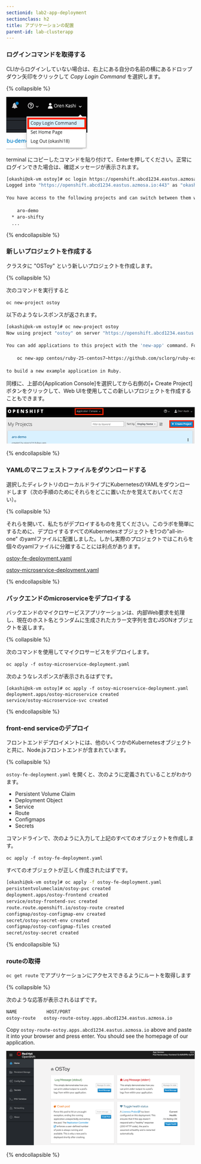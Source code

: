 ```yaml
---
sectionid: lab2-app-deployment
sectionclass: h2
title: アプリケーションの配置
parent-id: lab-clusterapp
---
```


### ログインコマンドを取得する

CLIからログインしていない場合は、右上にある自分の名前の横にあるドロップダウン矢印をクリックして *Copy Login Command* を選択します。

{% collapsible %}

![CLI Login](/media/managedlab/7-ostoy-login.png)

terminal にコピーしたコマンドを貼り付けて、Enterを押してください。正常にログインできた場合は、確認メッセージが表示されます。

```sh
[okashi@ok-vm ostoy]# oc login https://openshift.abcd1234.eastus.azmosa.io --token=hUXXXXXX
Logged into "https://openshift.abcd1234.eastus.azmosa.io:443" as "okashi" using the token provided.

You have access to the following projects and can switch between them with 'oc project <projectname>':

    aro-demo
  * aro-shifty
  ...
```

{% endcollapsible %}

### 新しいプロジェクトを作成する

クラスタに "OSToy" という新しいプロジェクトを作成します。

{% collapsible %}

次のコマンドを実行すると

`oc new-project ostoy`

以下のようなレスポンスが返されます。

```sh
[okashi@ok-vm ostoy]# oc new-project ostoy
Now using project "ostoy" on server "https://openshift.abcd1234.eastus.azmosa.io:443".

You can add applications to this project with the 'new-app' command. For example, try:

    oc new-app centos/ruby-25-centos7~https://github.com/sclorg/ruby-ex.git

to build a new example application in Ruby.
```

同様に、上部の[Application Console]を選択してから右側の[+ Create Project]ボタンをクリックして、Web UIを使用してこの新しいプロジェクトを作成することもできます。

![UI Create Project](/media/managedlab/6-ostoy-newproj.png)

{% endcollapsible %}

### YAMLのマニフェストファイルをダウンロードする

選択したディレクトリのローカルドライブにKubernetesのYAMLをダウンロードします（次の手順のためにそれらをどこに置いたかを覚えておいてください）。

{% collapsible %}

それらを開いて、私たちがデプロイするものを見てください。このラボを簡単にするために、デプロイするすべてのKubernetesオブジェクトを1つの"all-in-one" のyamlファイルに配置しました。しかし実際のプロジェクトではこれらを個々のyamlファイルに分離することには利点があります。

[ostoy-fe-deployment.yaml](/yaml/ostoy-fe-deployment.yaml)

[ostoy-microservice-deployment.yaml](/yaml/ostoy-microservice-deployment.yaml)

{% endcollapsible %}

### バックエンドのmicroserviceをデプロイする

バックエンドのマイクロサービスアプリケーションは、内部Web要求を処理し、現在のホスト名とランダムに生成されたカラー文字列を含むJSONオブジェクトを返します。

{% collapsible %}

次のコマンドを使用してマイクロサービスをデプロイします。

`oc apply -f ostoy-microservice-deployment.yaml`

次のようなレスポンスが表示されるはずです。

```
[okashi@ok-vm ostoy]# oc apply -f ostoy-microservice-deployment.yaml
deployment.apps/ostoy-microservice created
service/ostoy-microservice-svc created
```

{% endcollapsible %}

### front-end serviceのデプロイ

フロントエンドデプロイメントには、他のいくつかのKubernetesオブジェクトと共に、Node.jsフロントエンドが含まれています。

{% collapsible %}

`ostoy-fe-deployment.yaml` を開くと、次のように定義されていることがわかります。

- Persistent Volume Claim
- Deployment Object
- Service
- Route
- Configmaps
- Secrets

コマンドラインで、次のように入力して上記のすべてのオブジェクトを作成します。

`oc apply -f ostoy-fe-deployment.yaml`

すべてのオブジェクトが正しく作成されたはずです。

```sh
[okashi@ok-vm ostoy]# oc apply -f ostoy-fe-deployment.yaml
persistentvolumeclaim/ostoy-pvc created
deployment.apps/ostoy-frontend created
service/ostoy-frontend-svc created
route.route.openshift.io/ostoy-route created
configmap/ostoy-configmap-env created
secret/ostoy-secret-env created
configmap/ostoy-configmap-files created
secret/ostoy-secret created
```

{% endcollapsible %}

### routeの取得

`oc get route` でアプリケーションにアクセスできるようにルートを取得します

{% collapsible %}

次のような応答が表示されるはずです。

```sh
NAME           HOST/PORT                                                      PATH      SERVICES              PORT      TERMINATION   WILDCARD
ostoy-route   ostoy-route-ostoy.apps.abcd1234.eastus.azmosa.io             ostoy-frontend-svc   <all>                   None
```

Copy `ostoy-route-ostoy.apps.abcd1234.eastus.azmosa.io` above and paste it into your browser and press enter.  You should see the homepage of our application.

![Home Page](/media/managedlab/10-ostoy-homepage.png)

{% endcollapsible %}
